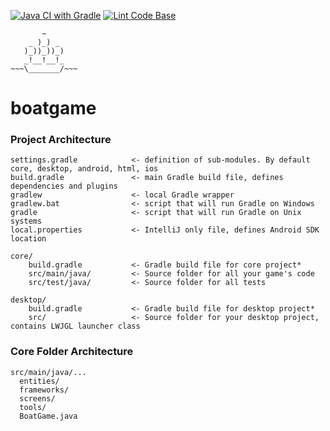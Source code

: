 [![Java CI with Gradle](https://github.com/ENG1-GROUP18/boatgame/actions/workflows/gradle.yml/badge.svg?branch=main)](https://github.com/ENG1-GROUP18/boatgame/actions/workflows/gradle.yml)
[![Lint Code Base](https://github.com/ENG1-GROUP18/boatgame/actions/workflows/linter.yml/badge.svg)](https://github.com/ENG1-GROUP18/boatgame/actions/workflows/linter.yml)
```
       ~
    _ )_) _
   )_))_))_)
   _!__!__!_
~~~\_______/~~~
```
# boatgame

### Project Architecture
```
settings.gradle            <- definition of sub-modules. By default core, desktop, android, html, ios
build.gradle               <- main Gradle build file, defines dependencies and plugins
gradlew                    <- local Gradle wrapper
gradlew.bat                <- script that will run Gradle on Windows
gradle                     <- script that will run Gradle on Unix systems
local.properties           <- IntelliJ only file, defines Android SDK location

core/
    build.gradle           <- Gradle build file for core project*
    src/main/java/         <- Source folder for all your game's code
    src/test/java/         <- Source folder for all tests

desktop/
    build.gradle           <- Gradle build file for desktop project*
    src/                   <- Source folder for your desktop project, contains LWJGL launcher class

```

### Core Folder Architecture

```
src/main/java/...
  entities/
  frameworks/
  screens/
  tools/
  BoatGame.java
```
